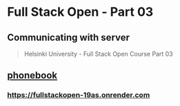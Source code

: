 # Full Stack Open - Part 03
## Communicating with server
> Helsinki University - Full Stack Open Course Part 03

## [phonebook](./phonebook/)
### https://fullstackopen-19as.onrender.com